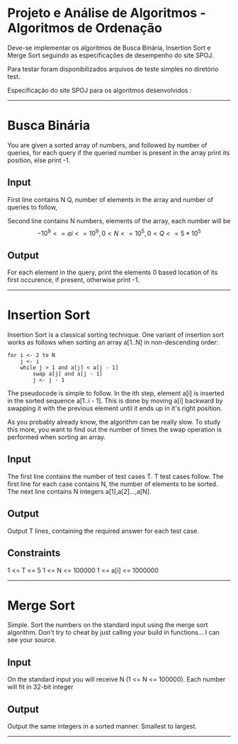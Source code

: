 # Projeto e Análise de Algoritmos - Algoritmos de Ordenação

Deve-se implementar os algoritmos de Busca Binária, Insertion Sort e Merge Sort seguindo as especificações de desempenho do site SPOJ.

Para testar foram disponibilizados arquivos de teste simples no diretório test.

Especificação do site SPOJ para os algoritmos desenvolvidos :
____

# Busca Binária

You are given a sorted array of numbers, and followed by number of queries, for each query if the queried number is present in the array print its position, else print -1.

## Input
First line contains N Q, number of elements in the array and number of queries to follow,

Second line contains N numbers, elements of the array, each number will be 
$$ -10^9<= ai <= 10^9, 0 < N <= 10^5, 0 < Q <= 5*10^5 $$

## Output
For each element in the query, print the elements 0 based location of its first occurence, if present, otherwise print -1.
____

# Insertion Sort

Insertion Sort is a classical sorting technique. One variant of insertion sort works as follows when sorting an array a[1..N] in non-descending order:

~~~
for i <- 2 to N
    j <- i
    while j > 1 and a[j] < a[j - 1]
        swap a[j] and a[j - 1]
        j <- j - 1
~~~

The pseudocode is simple to follow. In the ith step, element a[i] is inserted in the sorted sequence a[1..i - 1]. This is done by moving a[i] backward by swapping it with the previous element until it ends up in it's right position.

As you probably already know, the algorithm can be really slow. To study this more, you want to find out the number of times the swap operation is performed when sorting an array.

## Input
The first line contains the number of test cases T. T test cases follow. The first line for each case contains N, the number of elements to be sorted. The next line contains N integers a[1],a[2]...,a[N].

## Output
Output T lines, containing the required answer for each test case.

## Constraints
1 <= T <= 5
1 <= N <= 100000
1 <= a[i] <= 1000000 

___

# Merge Sort

Simple. Sort the numbers on the standard input using the merge sort algorithm. Don't try to cheat by just calling your build in functions... I can see your source.

## Input
On the standard input you will receive N (1 <= N <= 100000). Each number will fit in 32-bit integer

## Output
Output the same integers in a sorted manner. Smallest to largest. 
____
